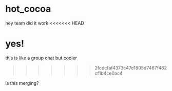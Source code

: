 # hot_cocoa
hey team
did it work
<<<<<<< HEAD

yes!
=======
this is like a group chat
but cooler
>>>>>>> 2fcdcfaf4373c47e1805d7467f482cf1b4ce0ac4

is this merging?
